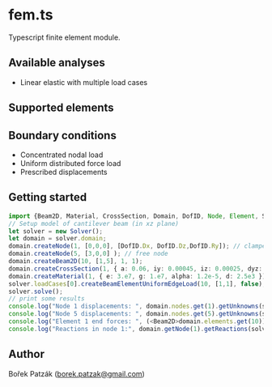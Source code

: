 # fem.ts

Typescript finite element module. 

## Available analyses
* Linear elastic with multiple load cases

## Supported elements

## Boundary conditions
* Concentrated nodal load
* Uniform distributed force load 
* Prescribed displacements   

## Getting started
```ts
import {Beam2D, Material, CrossSection, Domain, DofID, Node, Element, Solver, BeamElementUniformEdgeLoad} from '../src/fem';
// Setup model of cantilever beam (in xz plane)
let solver = new Solver();
let domain = solver.domain;
domain.createNode(1, [0,0,0], [DofID.Dx, DofID.Dz,DofID.Ry]); // clamped node
domain.createNode(5, [3,0,0] ); // free node
domain.createBeam2D(10, [1,5], 1, 1); 
domain.createCrossSection(1, { a: 0.06, iy: 0.00045, iz: 0.00025, dyz: 0.0001, h: 0.3, k: 0.8333, j: 0.0007 });
domain.createMaterial(1, { e: 3.e7, g: 1.e7, alpha: 1.2e-5, d: 2.5e3 });
solver.loadCases[0].createBeamElementUniformEdgeLoad(10, [1,1], false);
solver.solve();
// print some results
console.log("Node 1 displacements: ", domain.nodes.get(1).getUnknowns(solver.loadCases[0], [DofID.Dx, DofID.Dz, DofID.Ry]));
console.log("Node 5 displacements: ", domain.nodes.get(5).getUnknowns(solver.loadCases[0], [DofID.Dx, DofID.Dz, DofID.Ry]));
console.log("Element 1 end forces: ", (<Beam2D>domain.elements.get(10)).computeEndForces(solver.loadCases[0]));
console.log("Reactions in node 1:", domain.getNode(1).getReactions(solver.loadCases[0]));
```


## Author
Bořek Patzák (borek.patzak@gmail.com)
 

